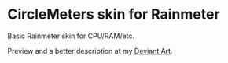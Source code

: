 # CircleMeters skin for Rainmeter
Basic Rainmeter skin for CPU/RAM/etc.

Preview and a better description at my [Deviant Art](https://cyontastic.deviantart.com/art/Circle-Meters-v2-385897116).
